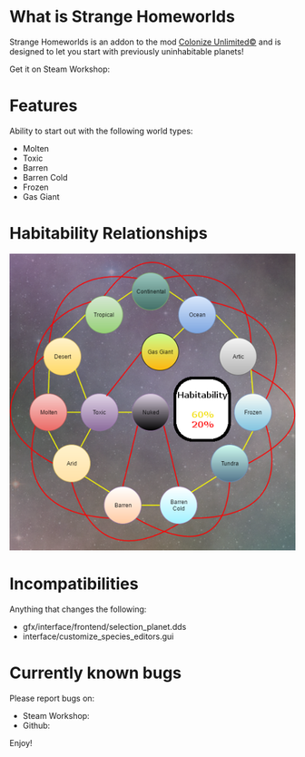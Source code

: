 # What is Strange Homeworlds

Strange Homeworlds is an addon to the mod [Colonize Unlimited©](https://steamcommunity.com/sharedfiles/filedetails/?id=682582076) and is designed to let you start with previously uninhabitable planets!

Get it on Steam Workshop:

# Features
Ability to start out with the following world types:
* Molten
* Toxic
* Barren
* Barren Cold
* Frozen
* Gas Giant

# Habitability Relationships
![Habitability Relationships](https://github.com/dosaki/strange-homeworlds/blob/master/habitability_links.png)

# Incompatibilities
Anything that changes the following:
* gfx/interface/frontend/selection_planet.dds
* interface/customize_species_editors.gui

# Currently known bugs
Please report bugs on:
* Steam Workshop:
* Github:

Enjoy!
